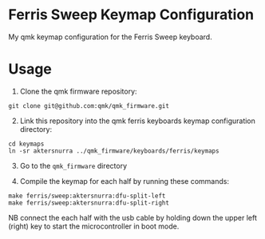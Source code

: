 # Ferris Sweep Keymap Configuration

My qmk keymap configuration for the Ferris Sweep keyboard.

# Usage

1. Clone the qmk firmware repository:

```
git clone git@github.com:qmk/qmk_firmware.git
```

2. Link this repository into the qmk ferris keyboards keymap configuration
directory:

```
cd keymaps
ln -sr aktersnurra ../qmk_firmware/keyboards/ferris/keymaps
```

3. Go to the `qmk_firmware` directory

4. Compile the keymap for each half by running these commands:

```
make ferris/sweep:aktersnurra:dfu-split-left
make ferris/sweep:aktersnurra:dfu-split-right
```

NB connect the each half with the usb cable by holding down the upper left
(right) key to start the microcontroller in boot mode.
